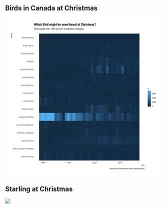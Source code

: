 Birds in Canada at Christmas
------------------------------
![](birds.png)


Starling at Christmas
------------------------------
![](straling.png)
